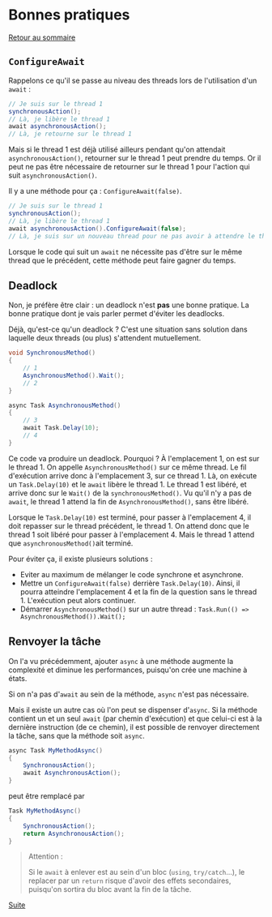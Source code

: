 # Bonnes pratiques

[Retour au sommaire](./../README.md)

## `ConfigureAwait`

Rappelons ce qu'il se passe au niveau des threads lors de l'utilisation d'un `await` :

```csharp
// Je suis sur le thread 1
synchronousAction();
// Là, je libère le thread 1
await asynchronousAction();
// Là, je retourne sur le thread 1
```

Mais si le thread 1 est déjà utilisé ailleurs pendant qu'on attendait `asynchronousAction()`, retourner sur le thread 1 peut prendre du temps. Or il peut ne pas être nécessaire de retourner sur le thread 1 pour l'action qui suit `asynchronousAction()`.

Il y a une méthode pour ça : `ConfigureAwait(false)`.

```csharp
// Je suis sur le thread 1
synchronousAction();
// Là, je libère le thread 1
await asynchronousAction().ConfigureAwait(false);
// Là, je suis sur un nouveau thread pour ne pas avoir à attendre le thread 1.
```

Lorsque le code qui suit un `await` ne nécessite pas d'être sur le même thread que le précédent, cette méthode peut faire gagner du temps.

## Deadlock

Non, je préfère être clair : un deadlock n'est **pas** une bonne pratique. La bonne pratique dont je vais parler permet d'éviter les deadlocks.

Déjà, qu'est-ce qu'un deadlock ? C'est une situation sans solution dans laquelle deux threads (ou plus) s'attendent mutuellement.

```csharp
void SynchronousMethod()
{
    // 1
    AsynchronousMethod().Wait();
    // 2
}

async Task AsynchronousMethod()
{
    // 3
    await Task.Delay(10);
    // 4
}
```

Ce code va produire un deadlock. Pourquoi ? À l'emplacement 1, on est sur le thread 1. On appelle `AsynchronousMethod()` sur ce même thread. Le fil d'exécution arrive donc à l'emplacement 3, sur ce thread 1. Là, on exécute un `Task.Delay(10)` et le `await` libère le thread 1. Le thread 1 est libéré, et arrive donc sur le `Wait()` de la `synchronousMethod()`. Vu qu'il n'y a pas de `await`, le thread 1 attend la fin de `AsynchronousMethod()`, sans être libéré.

Lorsque le `Task.Delay(10)` est terminé, pour passer à l'emplacement 4, il doit repasser sur le thread précédent, le thread 1. On attend donc que le thread 1 soit libéré pour passer à l'emplacement 4. Mais le thread 1 attend que `asynchronousMethod()`ait terminé.

Pour éviter ça, il existe plusieurs solutions :

* Eviter au maximum de mélanger le code synchrone et asynchrone.
* Mettre un `ConfigureAwait(false)` derrière `Task.Delay(10)`. Ainsi, il pourra atteindre l'emplacement 4 et la fin de la question sans le thread 1. L'exécution peut alors continuer.
* Démarrer `AsynchronousMethod()` sur un autre thread : `Task.Run(() => AsynchronousMethod()).Wait();`

## Renvoyer la tâche

On l'a vu précédemment, ajouter `async` à une méthode augmente la complexité et diminue les performances, puisqu'on crée une machine à états.

Si on n'a pas d'`await` au sein de la méthode, `async` n'est pas nécessaire.

Mais il existe un autre cas où l'on peut se dispenser d'`async`. Si la méthode contient un et un seul `await` (par chemin d'exécution) et que celui-ci est à la dernière instruction (de ce chemin), il est possible de renvoyer directement la tâche, sans que la méthode soit `async`.

```csharp
async Task MyMethodAsync()
{
    SynchronousAction();
    await AsynchronousAction();
}
```

peut être remplacé par

```csharp
Task MyMethodAsync()
{
    SynchronousAction();
    return AsynchronousAction();
}
```

> Attention :
>
> Si le `await` à enlever est au sein d'un bloc (`using`, `try/catch`...), le replacer par un `return` risque d'avoir des effets secondaires, puisqu'on sortira du bloc avant la fin de la tâche.

[Suite](./part10.md)